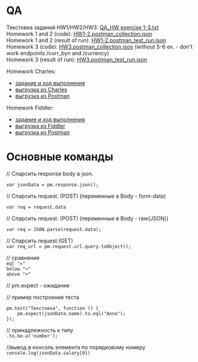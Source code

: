 # QA   
Текстовка заданий HW1/HW2/HW3: [QA_HW exercise 1-3.txt](https://github.com/ItGroupAlex/Postman/blob/main/HW_QA/HW_1-3_exercise.txt "link")   
Homework 1 and 2 (code): [HW1-2.postman_collection.json](https://github.com/ItGroupAlex/Postman/blob/main/HW_QA/HW1-2.postman_collection.json "link")  
Homework 1 and 2 (result of run): [HW1-2.postman_test_run.json](https://github.com/ItGroupAlex/Postman/blob/main/HW_QA/HW1-2.postman_test_run.json "link")   
Homework 3 (code): [HW3.postman_collection.json](https://github.com/ItGroupAlex/Postman/blob/main/HW_QA/HW3.postman_collection.json "link")  (without 5-6 ex. - don't work endpoints /curr_byn and /currency)  
Homework 3 (result of run): [HW3.postman_test_run.json](https://github.com/ItGroupAlex/Postman/blob/main/HW_QA/HW3.postman_test_run.json "link")   


Homework Charles:   
* [задание и ход выполнения](https://github.com/ItGroupAlex/Postman/blob/main/Charles/Charles_QA_HW.md "link")     
* [выгрузка из Charles](https://github.com/ItGroupAlex/Postman/blob/main/Charles/Charles_HW_export.chls "link")
* [выгрузка из Postman](https://github.com/ItGroupAlex/Postman/blob/main/Charles/Charles.postman_collection.json "link")   

Homework Fiddler:   
* [задание и ход выполнения](https://github.com/ItGroupAlex/Postman/blob/main/Fiddler/Fiddler_QA_HW.md "link")     
* [выгрузка из Fiddler](https://github.com/ItGroupAlex/Postman/blob/main/Fiddler/Rules_HW_fiddler.farx "link")
* [выгрузка из Postman](https://github.com/ItGroupAlex/Postman/blob/main/Fiddler/Fiddler.postman_collection.json "link")    


# Основные команды
// Спарсить response body в json.

`var jsonData = pm.response.json();`


// Спарсить request. (POST) (переменные в Body - form-data)

`var req = request.data`


// Спарсить request. (POST) (переменные в Body - raw(JSON))

`var req = JSON.parse(request.data);`

// Спарсить request.(GET)  
`var req_url = pm.request.url.query.toObject();`

// сравнение  
`eql "="`  
`below "<"`  
`above ">"`  


// pm.expect - ожидание

// пример построения теста

```
pm.test("Текстовка", function () {
    pm.expect(jsonData.name).to.eql("Anna");
});
```

// принадлежность к типу  
`.to.be.a('number');`

//вывод в консоль элемента по порядковому номеру  
`console.log(jsonData.salary[0])`
